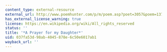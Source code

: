 ```yaml
---
content_type: external-resource
external_url: http://www.poemhunter.com/p/m/poem.asp?poet=3057&poem=13765
has_external_license_warning: true
license: https://en.wikipedia.org/wiki/All_rights_reserved
status: ''
title: '*A Prayer for my Daughter*'
uid: 037fa53d-98ab-4045-878e-6c50e6017ab1
wayback_url: ''
---
```


